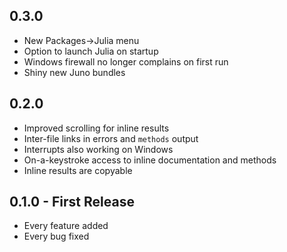 ## 0.3.0
* New Packages->Julia menu
* Option to launch Julia on startup
* Windows firewall no longer complains on first run
* Shiny new Juno bundles

## 0.2.0
* Improved scrolling for inline results
* Inter-file links in errors and `methods` output
* Interrupts also working on Windows
* On-a-keystroke access to inline documentation and methods
* Inline results are copyable

## 0.1.0 - First Release
* Every feature added
* Every bug fixed
